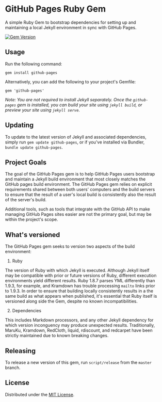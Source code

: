 # GitHub Pages Ruby Gem

A simple Ruby Gem to bootstrap dependencies for setting up and maintaining a local Jekyll environment in sync with GitHub Pages.

[![Gem Version](https://badge.fury.io/rb/github-pages.png)](http://badge.fury.io/rb/github-pages)

## Usage

Run the following command:

`gem install github-pages`

Alternatively, you can add the following to your project's Gemfile:

`gem 'github-pages'`

*Note: You are not required to install Jekyll separately. Once the `github-pages` gem is installed, you can build your site using `jekyll build`, or preview your site using `jekyll serve`.*

## Updating

To update to the latest version of Jekyll and associated dependencies, simply run `gem update github-pages`, or if you've installed via Bundler, `bundle update github-pages`.

## Project Goals

The goal of the GitHub Pages gem is to help GitHub Pages users bootstrap and maintain a Jekyll build environment that most closely matches the GitHub pages build environment. The GitHub Pages gem relies on explicit requirements shared between both users' computers and the build servers to ensure that the result of a user's local build is consistently also the result of the server's build.

Additional tools, such as tools that integrate with the GitHub API to make managing GitHub Pages sites easier are not the primary goal, but may be within the project's scope.

## What's versioned

The GitHub Pages gem seeks to version two aspects of the build environment:

1. Ruby

The version of Ruby with which Jekyll is executed. Although Jekyll itself may be compatible with prior or future versions of Ruby, different execution environments yield different results. Ruby 1.8.7 parses YML differently than 1.9.3, for example, and Kramdown has trouble processing `mailto` links prior to 1.9.3. In order to ensure that building locally consistently results in a the same build as what appears when published, it's essential that Ruby itself is versioned along side the Gem, despite no known incompatibilities.

2. Dependencies

This includes Markdown processors, and any other Jekyll dependency for which version inconguency may produce unexpected results. Traditionally, MaruKu, Kramdown, RedCloth, liquid, rdiscount, and redcarpet have been strictly maintained due to known breaking changes.

## Releasing

To release a new version of this gem, run `script/release` from the `master` branch.

## License

Distributed under the [MIT License](LICENSE).
